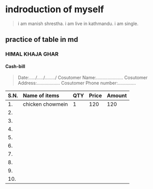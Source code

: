 # indroduction of myself

> i am manish shrestha.
> i am live in kathmandu.
> i am single.

## practice of table in md

### HIMAL KHAJA GHAR

#### Cash-bill

> Date:...../...../......../
> Cosutomer Name:.....................
> Cosutomer Address:..................
> Cosutomer Phone number:..............

|S.N. | Name of items | QTY | Price| Amount |
|:-----|:------------|:-------|:-----|:--------|
|1.| chicken chowmein|1|120|120|
|2.|
|3.|
|4.|
|5.|
|6.|
|7.|
|8.|
|9.|
|10.|
